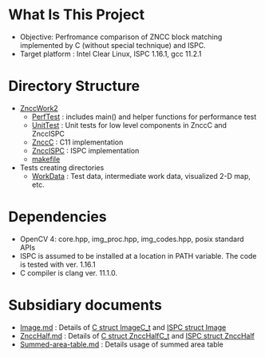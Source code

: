 # What Is This Project
* Objective: Perfromance comparison of ZNCC block matching implemented by C (without special technique) and ISPC.
* Target platform : Intel Clear Linux, ISPC 1.16.1, gcc 11.2.1

# Directory Structure
* [ZnccWork2](.)
  - [PerfTest](./PerfTest) : includes main() and helper functions for performance test
  - [UnitTest](./UnitTest) : Unit tests for low level components in ZnccC and ZnccISPC
  - [ZnccC](./ZnccC) : C11 implementation
  - [ZnccISPC](./ZnccISPC) : ISPC implementation
  - [makefile](./makefile)
* Tests creating directories
  - [WorkData](./WorkData) : Test data, intermediate work data, visualized 2-D map, etc.

# Dependencies
* OpenCV 4: core.hpp, img_proc.hpp, img_codes.hpp, posix standard APIs
* ISPC is assumed to be installed at a location in PATH variable. The code is tested with ver. 1.16.1
* C compiler is clang ver. 11.1.0.

# Subsidiary documents
* [Image.md](docs/Image.md) : Details of [C struct ImageC_t](ZnccC/ImageC.h)
and [ISPC struct Image](ZnccISPC/Image.isph)
* [ZnccHalf.md](docs/ZnccHalf.md) : Details of [C struct ZnccHalfC_t](ZnccC/ZnccHalfC.h)
and [ISPC struct ZnccHalf](ZnccISPC/ZnccHalf.isph)
* [Summed-area-table.md](docs/Summed-area-table.md) : Details usage of summed area table

